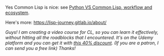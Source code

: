 Yes Common Lisp is nice: see [Python VS Common Lisp, workflow and ecosystem](https://lisp-journey.gitlab.io/pythonvslisp/).

Here's more: https://lisp-journey.gitlab.io/about/ 

*Guys! I am creating a video course for CL, so you can learn it effectively, without hitting all the roadblocks that I encountered. It's on the Udemy platform and you can get it with [this 40% discount](https://www.udemy.com/course/common-lisp-programming/?couponCode=068B12-LISP-JOURNEY). (If you are a patron, I can send you a free link) Thanks!*


<!--
My hidden plan is to **make Common Lisp popular again**. For this I write on collaborative resources (I am a massive contributor of the [Cookbook](https://lispcookbook.github.io/cl-cookbook/)).

<a href='https://ko-fi.com/K3K828W0V' target='_blank'><img height='36' style='border:0px;height:36px;' src='https://cdn.ko-fi.com/cdn/kofi2.png?v=2' border='0' alt='Buy Me a Coffee at ko-fi.com' /></a>

--!>
